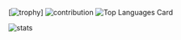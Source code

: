 [![trophy](https://github-profile-trophy.vercel.app/?username=hika019&row=2)]
![contribution](https://github-contribution-stats.vercel.app/api/?username=hika019)
![Top Languages Card](https://github-readme-stats.vercel.app/api/top-langs/?username=hika019)

![stats](https://github-readme-stats.vercel.app/api?username=hika019&count_private=true&show_icons=true)


